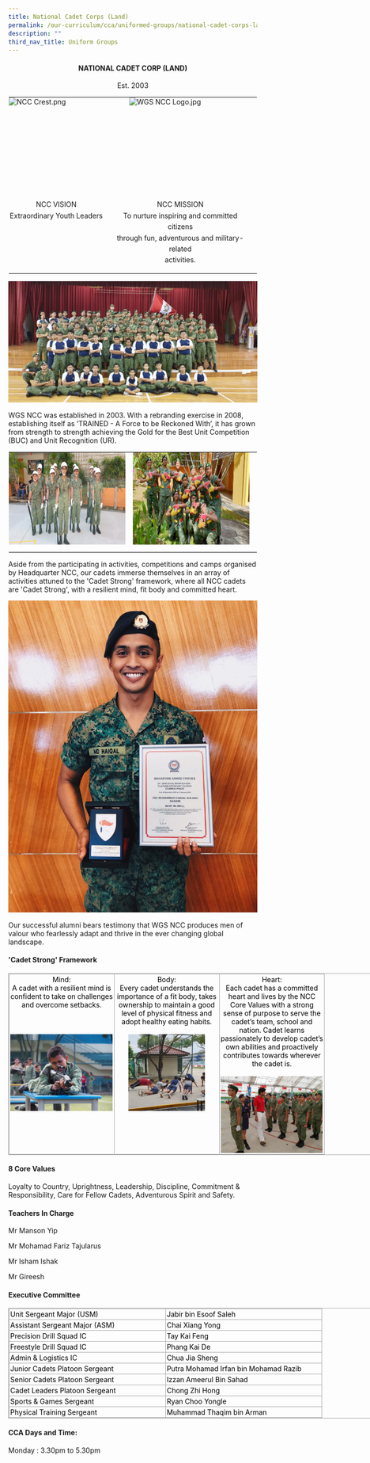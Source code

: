 ```yaml
---
title: National Cadet Corps (Land)
permalink: /our-curriculum/cca/uniformed-groups/national-cadet-corps-land/
description: ""
third_nav_title: Uniform Groups
---
```

<h4 style="text-align:center;">NATIONAL CADET CORP (LAND)</h4>

<p style="text-align:center;">Est. 2003</p>

<table style="margin: auto; outline: 0px; padding: 0px; border-collapse: collapse; clear: both; border: 1px solid transparent; table-layout: fixed;" class="ive_eobj_center ives_tab_kosong"><tbody style="margin: 0px; outline: 0px; padding: 0px;"><tr style="margin: 0px; outline: 0px; padding: 0px;"><td style="margin: 0px; outline: 0px; padding: 0px 15px 15px 0px; vertical-align: top;"><img style="margin: auto; outline: none; padding: 0px; border: none; clear: both; display: block; width: 192px; height: 205px;" class="ive_eobj_center" alt="NCC Crest.png" src="![](/images/NCC%20Crest.png)"><div style="margin: 0px; outline: 0px; padding: 0px; line-height: 22.4px; text-align: center;"><span style="margin: 0px; outline: 0px; padding: 0px; background-color: initial;">NCC VISION</span></div><div style="margin: 0px; outline: 0px; padding: 0px; line-height: 22.4px; text-align: center;"><span style="margin: 0px; outline: 0px; padding: 0px; background-color: initial;">Extraordinary Youth Leaders</span></div></td><td style="margin: 0px; outline: 0px; padding: 0px 15px 15px 0px; vertical-align: top;"><img style="margin: auto; outline: none; padding: 0px; border: none; clear: both; display: block; width: 207px; height: 205px;" class="ive_eobj_center" alt="WGS NCC Logo.jpg" width="100%" src="![](/images/WGS%20NCC%20Logo.jpeg)"><div style="margin: 0px; outline: 0px; padding: 0px; line-height: 22.4px; text-align: center;"><span style="margin: 0px; outline: 0px; padding: 0px; background-color: initial;">NCC MISSION</span></div><div style="margin: 0px; outline: 0px; padding: 0px; line-height: 22.4px; text-align: center;"><span style="margin: 0px; outline: 0px; padding: 0px; background-color: initial;">To nurture inspiring and committed citizens</span></div><div style="margin: 0px; outline: 0px; padding: 0px; line-height: 22.4px; text-align: center;"><span style="margin: 0px; outline: 0px; padding: 0px; background-color: initial;">through fun, adventurous and military-related</span></div><div style="margin: 0px; outline: 0px; padding: 0px; line-height: 22.4px; text-align: center;"><span style="margin: 0px; outline: 0px; padding: 0px; background-color: initial;">activities.</span></div></td></tr></tbody></table>

  
![Unit Photo](/images/Unit%20Photo.jpeg)

  

WGS NCC was established in 2003. With a rebranding exercise in 2008, establishing itself as ‘TRAINED - A Force to be Reckoned With’, it has grown from strength to strength achieving the Gold for the Best Unit Competition (BUC) and Unit Recognition (UR).

  

  

<table style="margin: auto; outline: 0px; padding: 0px; border-collapse: collapse; clear: both; border: 1px solid transparent; table-layout: fixed;" class="ive_eobj_center ives_tab_kosong"><tbody style="margin: 0px; outline: 0px; padding: 0px;"><tr style="margin: 0px; outline: 0px; padding: 0px;"><td style="margin: 0px; outline: 0px; padding: 0px 15px 15px 0px; vertical-align: top;"><img style="margin: auto; outline: none; padding: 0px; border: none; clear: both; display: block; width: 384px; height: 186px;" class="ive_eobj_center" alt="PDS.jpg" width="100%" src="/images/PDS.jpeg"></td><td style="margin: 0px; outline: 0px; padding: 0px 15px 15px 0px; vertical-align: top;"><img style="margin: auto; outline: none; padding: 0px; border: none; clear: both; display: block; width: 383px; height: 186px;" class="ive_eobj_center" alt="FSD.jpg" width="100%" src="/images/FSD.jpeg"></td></tr></tbody></table>

Aside from the participating in activities, competitions and camps organised by Headquarter NCC, our cadets immerse themselves in an array of activities attuned to the 'Cadet Strong' framework, where all NCC cadets are 'Cadet Strong', with a resilient mind, fit body and committed heart.

  

  

![Alumnus Haiqal](/images/Alumnus%20Haiqal.jpeg)

  

Our successful alumni bears testimony that WGS NCC produces men of valour who fearlessly adapt and thrive in the ever changing global landscape.

  

#### 'Cadet Strong' Framework

<table style="margin: 0px; outline: 0px; padding: 0px; border-collapse: collapse; border: 1px solid rgb(170, 170, 170); width: 856px;" class="iveo_table ives_tab_simple3" cellpadding="0" cellspacing="0" border="0"><tbody style="margin: 0px; outline: 0px; padding: 0px;"><tr style="margin: 0px; outline: 0px; padding: 0px;"><td style="margin: 0px; outline: 0px; padding: 2px; text-align: center; border: 1px solid rgb(170, 170, 170); width: 155.8pt;" valign="top"><font style="margin: 0px; outline: 0px; padding: 0px;" color="#000000">Mind:<br style="margin: 0px; outline: 0px; padding: 0px;">A cadet with a resilient mind is confident to take on challenges and overcome setbacks.</font><br style="margin: 0px; outline: 0px; padding: 0px;"><br style="margin: 0px; outline: 0px; padding: 0px;"><br style="margin: 0px; outline: 0px; padding: 0px;"><br style="margin: 0px; outline: 0px; padding: 0px;"><img style="margin: auto; outline: none; padding: 0px; border: none; clear: both; display: block; width: 207px; height: 155px;" class="ive_eobj_center" alt="Resilient Mind.jpg" width="100%" src="/images/Resilient%20Mind.jpeg"></td><td style="margin: 0px; outline: 0px; padding: 2px; text-align: center; border: 1px solid rgb(170, 170, 170); width: 155.85pt;" valign="top"><font style="margin: 0px; outline: 0px; padding: 0px;" color="#000000">Body:<br style="margin: 0px; outline: 0px; padding: 0px;">Every cadet understands the importance of a fit body, takes ownership to maintain a good level of physical fitness and adopt healthy eating habits.</font><br style="margin: 0px; outline: 0px; padding: 0px;"><br style="margin: 0px; outline: 0px; padding: 0px;"><img style="margin: auto; outline: none; padding: 0px; border: none; clear: both; display: block; width: 155px; height: 155px;" class="ive_eobj_center" alt="Fit Body.jpg" width="100%" src="/images/Fit%20Body.jpeg"></td><td style="margin: 0px; outline: 0px; padding: 2px; text-align: center; border: 1px solid rgb(170, 170, 170); width: 155.85pt;" valign="top"><font style="margin: 0px; outline: 0px; padding: 0px;" color="#000000">Heart:<br style="margin: 0px; outline: 0px; padding: 0px;">Each cadet has a committed heart and lives by the NCC Core Values with a strong sense of purpose to serve the cadet’s team, school and nation. Cadet learns passionately to develop cadet’s own abilities and proactively contributes towards wherever the cadet is.</font><br style="margin: 0px; outline: 0px; padding: 0px;"><br style="margin: 0px; outline: 0px; padding: 0px;"><img style="margin: auto; outline: none; padding: 0px; border: none; clear: both; display: block; width: 206px; height: 155px;" class="ive_eobj_center" alt="Committed Heart.jpg" width="100%" src="/images/Committed%20Heart.jpeg"></td></tr></tbody></table>

  

#### 8 Core Values

Loyalty to Country, Uprightness, Leadership, Discipline, Commitment &amp; Responsibility, Care for Fellow Cadets, Adventurous Spirit and Safety.

#### Teachers In Charge

Mr Manson Yip

Mr Mohamad Fariz Tajularus

Mr Isham Ishak

Mr Gireesh

#### Executive Committee

<table style="margin: 0px; outline: 0px; padding: 0px; border-collapse: collapse; border: 1px solid rgb(170, 170, 170); width: 856px;" class="iveo_table ives_tab_simple3" cellpadding="0" cellspacing="0" border="0"><tbody style="margin: 0px; outline: 0px; padding: 0px;"><tr style="margin: 0px; outline: 0px; padding: 0px;"><td style="margin: 0px; outline: 0px; padding: 2px; text-align: left; border: 1px solid rgb(170, 170, 170); width: 233.75pt;" valign="top"><font style="margin: 0px; outline: 0px; padding: 0px;" color="#000000">Unit Sergeant Major (USM)</font><br style="margin: 0px; outline: 0px; padding: 0px;"></td><td style="margin: 0px; outline: 0px; padding: 2px; text-align: left; border: 1px solid rgb(170, 170, 170); width: 233.75pt;" valign="top"><font style="margin: 0px; outline: 0px; padding: 0px;" color="#000000">Jabir bin Esoof Saleh</font><br style="margin: 0px; outline: 0px; padding: 0px;"></td></tr><tr style="margin: 0px; outline: 0px; padding: 0px;"><td style="margin: 0px; outline: 0px; padding: 2px; text-align: left; border: 1px solid rgb(170, 170, 170); width: 233.75pt;" valign="top"><font style="margin: 0px; outline: 0px; padding: 0px;" color="#000000">Assistant Sergeant Major (ASM)</font><br style="margin: 0px; outline: 0px; padding: 0px;"></td><td style="margin: 0px; outline: 0px; padding: 2px; text-align: left; border: 1px solid rgb(170, 170, 170); width: 233.75pt;" valign="top"><font style="margin: 0px; outline: 0px; padding: 0px;" color="#000000">Chai Xiang Yong</font><br style="margin: 0px; outline: 0px; padding: 0px;"></td></tr><tr style="margin: 0px; outline: 0px; padding: 0px;"><td style="margin: 0px; outline: 0px; padding: 2px; text-align: left; border: 1px solid rgb(170, 170, 170); width: 233.75pt;" valign="top"><font style="margin: 0px; outline: 0px; padding: 0px;" color="#000000">Precision Drill Squad IC</font><br style="margin: 0px; outline: 0px; padding: 0px;"></td><td style="margin: 0px; outline: 0px; padding: 2px; text-align: left; border: 1px solid rgb(170, 170, 170); width: 233.75pt;" valign="top"><font style="margin: 0px; outline: 0px; padding: 0px;" color="#000000">Tay Kai Feng</font><br style="margin: 0px; outline: 0px; padding: 0px;"></td></tr><tr style="margin: 0px; outline: 0px; padding: 0px;"><td style="margin: 0px; outline: 0px; padding: 2px; text-align: left; border: 1px solid rgb(170, 170, 170); width: 233.75pt;" valign="top"><font style="margin: 0px; outline: 0px; padding: 0px;" color="#000000">Freestyle Drill Squad IC</font><br style="margin: 0px; outline: 0px; padding: 0px;"></td><td style="margin: 0px; outline: 0px; padding: 2px; text-align: left; border: 1px solid rgb(170, 170, 170); width: 233.75pt;" valign="top"><font style="margin: 0px; outline: 0px; padding: 0px;" color="#000000">Phang Kai De</font><br style="margin: 0px; outline: 0px; padding: 0px;"></td></tr><tr style="margin: 0px; outline: 0px; padding: 0px;"><td style="margin: 0px; outline: 0px; padding: 2px; text-align: left; border: 1px solid rgb(170, 170, 170); width: 233.75pt;" valign="top"><font style="margin: 0px; outline: 0px; padding: 0px;" color="#000000">Admin &amp; Logistics IC</font><br style="margin: 0px; outline: 0px; padding: 0px;"></td><td style="margin: 0px; outline: 0px; padding: 2px; text-align: left; border: 1px solid rgb(170, 170, 170); width: 233.75pt;" valign="top"><font style="margin: 0px; outline: 0px; padding: 0px;" color="#000000">Chua Jia Sheng</font><br style="margin: 0px; outline: 0px; padding: 0px;"></td></tr><tr style="margin: 0px; outline: 0px; padding: 0px;"><td style="margin: 0px; outline: 0px; padding: 2px; text-align: left; border: 1px solid rgb(170, 170, 170); width: 233.75pt;" valign="top"><font style="margin: 0px; outline: 0px; padding: 0px;" color="#000000">Junior Cadets Platoon Sergeant</font><br style="margin: 0px; outline: 0px; padding: 0px;"></td><td style="margin: 0px; outline: 0px; padding: 2px; text-align: left; border: 1px solid rgb(170, 170, 170); width: 233.75pt;" valign="top"><font style="margin: 0px; outline: 0px; padding: 0px;" color="#000000">Putra Mohamad Irfan bin Mohamad Razib</font><br style="margin: 0px; outline: 0px; padding: 0px;"></td></tr><tr style="margin: 0px; outline: 0px; padding: 0px;"><td style="margin: 0px; outline: 0px; padding: 2px; text-align: left; border: 1px solid rgb(170, 170, 170); width: 233.75pt;" valign="top"><font style="margin: 0px; outline: 0px; padding: 0px;" color="#000000">Senior Cadets Platoon Sergeant</font><br style="margin: 0px; outline: 0px; padding: 0px;"></td><td style="margin: 0px; outline: 0px; padding: 2px; text-align: left; border: 1px solid rgb(170, 170, 170); width: 233.75pt;" valign="top"><font style="margin: 0px; outline: 0px; padding: 0px;" color="#000000">Izzan Ameerul Bin Sahad</font><br style="margin: 0px; outline: 0px; padding: 0px;"></td></tr><tr style="margin: 0px; outline: 0px; padding: 0px;"><td style="margin: 0px; outline: 0px; padding: 2px; text-align: left; border: 1px solid rgb(170, 170, 170); width: 233.75pt;" valign="top"><font style="margin: 0px; outline: 0px; padding: 0px;" color="#000000">Cadet Leaders Platoon Sergeant</font><br style="margin: 0px; outline: 0px; padding: 0px;"></td><td style="margin: 0px; outline: 0px; padding: 2px; text-align: left; border: 1px solid rgb(170, 170, 170); width: 233.75pt;" valign="top"><font style="margin: 0px; outline: 0px; padding: 0px;" color="#000000">Chong Zhi Hong</font><br style="margin: 0px; outline: 0px; padding: 0px;"></td></tr><tr style="margin: 0px; outline: 0px; padding: 0px;"><td style="margin: 0px; outline: 0px; padding: 2px; text-align: left; border: 1px solid rgb(170, 170, 170); width: 233.75pt;" valign="top"><font style="margin: 0px; outline: 0px; padding: 0px;" color="#000000">Sports &amp; Games Sergeant</font><br style="margin: 0px; outline: 0px; padding: 0px;"></td><td style="margin: 0px; outline: 0px; padding: 2px; text-align: left; border: 1px solid rgb(170, 170, 170); width: 233.75pt;" valign="top"><font style="margin: 0px; outline: 0px; padding: 0px;" color="#000000">Ryan Choo Yongle</font><br style="margin: 0px; outline: 0px; padding: 0px;"></td></tr><tr style="margin: 0px; outline: 0px; padding: 0px;"><td style="margin: 0px; outline: 0px; padding: 2px; text-align: left; border: 1px solid rgb(170, 170, 170); width: 233.75pt;" valign="top"><font style="margin: 0px; outline: 0px; padding: 0px;" color="#000000">Physical Training Sergeant</font><br style="margin: 0px; outline: 0px; padding: 0px;"></td><td style="margin: 0px; outline: 0px; padding: 2px; text-align: left; border: 1px solid rgb(170, 170, 170); width: 233.75pt;" valign="top"><font style="margin: 0px; outline: 0px; padding: 0px;" color="#000000">Muhammad Thaqim bin Arman</font><br style="margin: 0px; outline: 0px; padding: 0px;"></td></tr></tbody></table>

  

#### CCA Days and Time:

Monday :&nbsp;3.30pm to 5.30pm